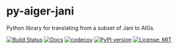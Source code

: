 # py-aiger-jani
Python library for translating from a subset of Jani to AIGs.

[![Build Status](https://cloud.drone.io/api/badges/mvcisback/py-aiger-jani/status.svg)](https://cloud.drone.io/mvcisback/py-aiger-jani)
[![Docs](https://img.shields.io/badge/API-link-color)](https://mvcisback.github.io/py-aiger-jani)
[![codecov](https://codecov.io/gh/mvcisback/py-aiger-jani/branch/master/graph/badge.svg)](https://codecov.io/gh/mvcisback/py-aiger-jani)
[![PyPI version](https://badge.fury.io/py/py-aiger-jani.svg)](https://badge.fury.io/py/py-aiger-jani)
[![License: MIT](https://img.shields.io/badge/License-MIT-yellow.svg)](https://opensource.org/licenses/MIT)
